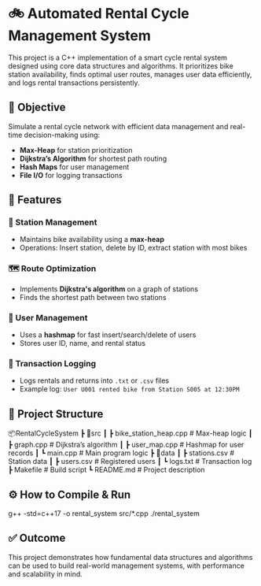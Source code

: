 # 🚲 Automated Rental Cycle Management System

This project is a C++ implementation of a smart cycle rental system designed using core data structures and algorithms. It prioritizes bike station availability, finds optimal user routes, manages user data efficiently, and logs rental transactions persistently.

## 📌 Objective

Simulate a rental cycle network with efficient data management and real-time decision-making using:

- **Max-Heap** for station prioritization
- **Dijkstra’s Algorithm** for shortest path routing
- **Hash Maps** for user management
- **File I/O** for logging transactions

## 🧠 Features

### 🚉 Station Management

- Maintains bike availability using a **max-heap**
- Operations: Insert station, delete by ID, extract station with most bikes

### 🗺️ Route Optimization

- Implements **Dijkstra's algorithm** on a graph of stations
- Finds the shortest path between two stations

### 👥 User Management

- Uses a **hashmap** for fast insert/search/delete of users
- Stores user ID, name, and rental status

### 🧾 Transaction Logging

- Logs rentals and returns into `.txt` or `.csv` files
- Example log: `User U001 rented bike from Station S005 at 12:30PM`

## 📁 Project Structure

📦RentalCycleSystem
┣ 📂src
┃ ┣ bike_station_heap.cpp # Max-heap logic
┃ ┣ graph.cpp # Dijkstra’s algorithm
┃ ┣ user_map.cpp # Hashmap for user records
┃ ┗ main.cpp # Main program logic
┣ 📂data
┃ ┣ stations.csv # Station data
┃ ┣ users.csv # Registered users
┃ ┗ logs.txt # Transaction log
┣ Makefile # Build script
┗ README.md # Project description


## ⚙️ How to Compile & Run

g++ -std=c++17 -o rental_system src/*.cpp
./rental_system


## ✅ Outcome
This project demonstrates how fundamental data structures and algorithms can be used to build real-world management systems, with performance and scalability in mind.
